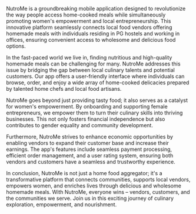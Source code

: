 NutroMe is a groundbreaking mobile application designed to revolutionize the way people access home-cooked meals while simultaneously promoting women's empowerment and local entrepreneurship. This innovative platform seamlessly connects local food vendors offering homemade meals with individuals residing in PG hostels and working in offices, ensuring convenient access to wholesome and delicious food options.

In the fast-paced world we live in, finding nutritious and high-quality homemade meals can be challenging for many. NutroMe addresses this issue by bridging the gap between local culinary talents and potential customers. Our app offers a user-friendly interface where individuals can browse, order, and enjoy a wide array of home-cooked delicacies prepared by talented home chefs and local food artisans.

NutroMe goes beyond just providing tasty food; it also serves as a catalyst for women's empowerment. By onboarding and supporting female entrepreneurs, we empower them to turn their culinary skills into thriving businesses. This not only fosters financial independence but also contributes to gender equality and community development.

Furthermore, NutroMe strives to enhance economic opportunities by enabling vendors to expand their customer base and increase their earnings. The app's features include seamless payment processing, efficient order management, and a user rating system, ensuring both vendors and customers have a seamless and trustworthy experience.

In conclusion, NutroMe is not just a home food aggregator; it's a transformative platform that connects communities, supports local vendors, empowers women, and enriches lives through delicious and wholesome homemade meals. With NutroMe, everyone wins – vendors, customers, and the communities we serve. Join us in this exciting journey of culinary exploration, empowerment, and nourishment.





